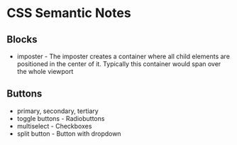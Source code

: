 # CSS Semantic Notes



## Blocks

- imposter - The imposter creates a container where all child elements are positioned in the center of it. Typically this container would span over the whole viewport


## Buttons

- primary, secondary, tertiary
- toggle buttons - Radiobuttons
- multiselect - Checkboxes
- split button - Button with dropdown

